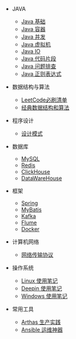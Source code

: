 - JAVA

    - [Java 基础](java/basics.md)
    - [Java 容器](java/container.md)
    - [Java 并发](java/concurrent.md)
    - [Java 虚拟机](java/jvm.md)
    - [Java IO](java/io.md)
    - [Java 代码片段](java/codeSnippet.md)
    - [Java 问题排查](java/javaQ.md)
    - [Java 正则表达式](java/regex.md)

- 数据结构与算法

    - [LeetCode必刷清单](algorithm/leetCodeList.md)
    - [经典数据结构和算法](algorithm/classical.md)

- 程序设计

    - [设计模式](programming/designPattern.md)

- 数据库

    - [MySQL](database/mysql.md)
    - [Redis](database/redis.md)
    - [ClickHouse](database/clickhouse.md)
    - [DataWareHouse](database/DataWareHouse.md)

- 框架

    - [Spring](frame/spring.md)
    - [MyBatis](frame/mybatis.md)
    <!-- - [Nginx](frame/nginx.md) -->
    <!-- - [Zookeeper](frame/zookeeper.md) -->
    - [Kafka](frame/kafka.md)
    - [Flume](frame/flume.md)
    - [Docker](frame/docker.md)
    <!-- - [Netty](frame/netty.md) -->

- 计算机网络

    - [网络传输协议](network/protocol.md)

- 操作系统

    - [Linux 使用笔记](os/linux.md)
    - [Deepin 使用笔记](os/deepin.md)
    - [Windows 使用笔记](os/windows.md)

- 常用工具

    - [Arthas 生产实践](tools/arthas.md)
    - [Ansible 运维神器](tools/ansible.md)